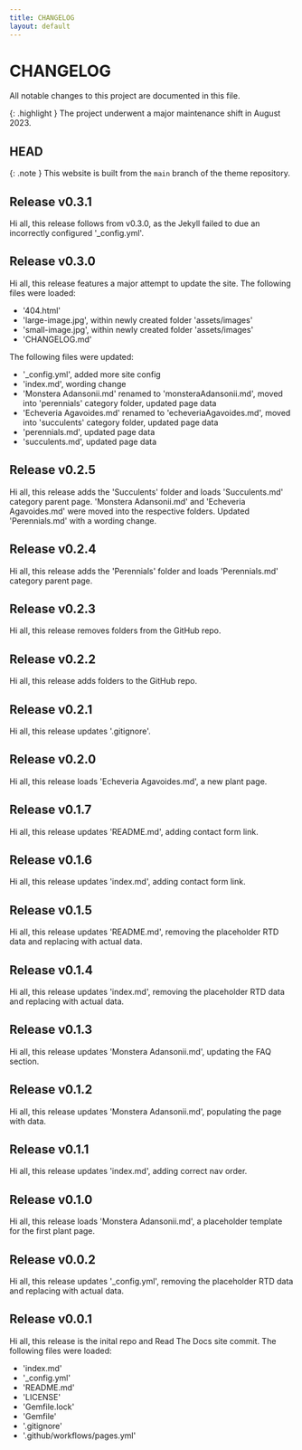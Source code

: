 ```yaml
---
title: CHANGELOG
layout: default
---
```


# CHANGELOG

All notable changes to this project are documented in this file.

{: .highlight }
The project underwent a major maintenance shift in August 2023.

## HEAD

{: .note }
This website is built from the `main` branch of the theme repository.

## Release v0.3.1

Hi all, this release follows from v0.3.0, as the Jekyll failed to due an incorrectly configured '_config.yml'.

## Release v0.3.0

Hi all, this release features a major attempt to update the site.
The following files were loaded:
- '404.html'
- 'large-image.jpg', within newly created folder 'assets/images'
- 'small-image.jpg', within newly created folder 'assets/images'
- 'CHANGELOG.md'

The following files were updated:
- '_config.yml', added more site config
- 'index.md', wording change
- 'Monstera Adansonii.md' renamed to 'monsteraAdansonii.md', moved into 'perennials' category folder, updated page data
- 'Echeveria Agavoides.md' renamed to 'echeveriaAgavoides.md', moved into 'succulents' category folder, updated page data
- 'perennials.md', updated page data
- 'succulents.md', updated page data

## Release v0.2.5

Hi all, this release adds the 'Succulents' folder and loads 'Succulents.md' category parent page.
'Monstera Adansonii.md' and 'Echeveria Agavoides.md' were moved into the respective folders.
Updated 'Perennials.md' with a wording change.

## Release v0.2.4

Hi all, this release adds the 'Perennials' folder and loads 'Perennials.md' category parent page.

## Release v0.2.3

Hi all, this release removes folders from the GitHub repo.

## Release v0.2.2

Hi all, this release adds folders to the GitHub repo.

## Release v0.2.1

Hi all, this release updates '.gitignore'.

## Release v0.2.0

Hi all, this release loads 'Echeveria Agavoides.md', a new plant page.

## Release v0.1.7

Hi all, this release updates 'README.md', adding contact form link.

## Release v0.1.6

Hi all, this release updates 'index.md', adding contact form link.

## Release v0.1.5

Hi all, this release updates 'README.md', removing the placeholder RTD data and replacing with actual data.

## Release v0.1.4

Hi all, this release updates 'index.md', removing the placeholder RTD data and replacing with actual data.

## Release v0.1.3

Hi all, this release updates 'Monstera Adansonii.md', updating the FAQ section.

## Release v0.1.2

Hi all, this release updates 'Monstera Adansonii.md', populating the page with data.

## Release v0.1.1

Hi all, this release updates 'index.md', adding correct nav order.

## Release v0.1.0

Hi all, this release loads 'Monstera Adansonii.md', a placeholder template for the first plant page.

## Release v0.0.2

Hi all, this release updates '_config.yml', removing the placeholder RTD data and replacing with actual data.

## Release v0.0.1

Hi all, this release is the inital repo and Read The Docs site commit.
The following files were loaded:
- 'index.md'
- '_config.yml'
- 'README.md'
- 'LICENSE'
- 'Gemfile.lock'
- 'Gemfile'
- '.gitignore'
- '.github/workflows/pages.yml'

